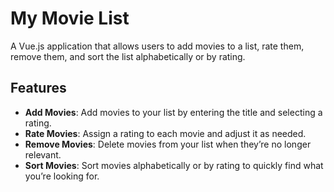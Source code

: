 # My Movie List

A Vue.js application that allows users to add movies to a list, rate them, remove them, and sort the list alphabetically or by rating.

## Features

- **Add Movies**: Add movies to your list by entering the title and selecting a rating.
- **Rate Movies**: Assign a rating to each movie and adjust it as needed.
- **Remove Movies**: Delete movies from your list when they’re no longer relevant.
- **Sort Movies**: Sort movies alphabetically or by rating to quickly find what you’re looking for.
